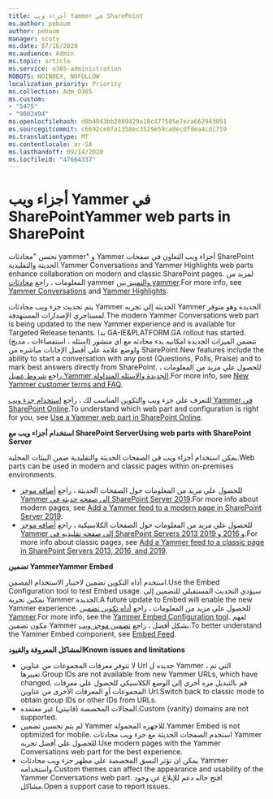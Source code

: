 ```yaml
---
title: أجزاء ويب Yammer في SharePoint
ms.author: pebaum
author: pebaum
manager: scotv
ms.date: 07/16/2020
ms.audience: Admin
ms.topic: article
ms.service: o365-administration
ROBOTS: NOINDEX, NOFOLLOW
localization_priority: Priority
ms.collection: Adm_O365
ms.custom:
- "5475"
- "9002494"
ms.openlocfilehash: d8b4043bb2889429a18c477505e7eca662943051
ms.sourcegitcommit: c6692ce0fa1358ec3529e59ca0ecdfdea4cdc759
ms.translationtype: MT
ms.contentlocale: ar-SA
ms.lasthandoff: 09/14/2020
ms.locfileid: "47664337"
---
```

# <a name="yammer-web-parts-in-sharepoint"></a><span data-ttu-id="131f4-102">أجزاء ويب Yammer في SharePoint</span><span class="sxs-lookup"><span data-stu-id="131f4-102">Yammer web parts in SharePoint</span></span>

<span data-ttu-id="131f4-103">تحسن "محادثات yammer" و Yammer أجزاء ويب التعاون في صفحات SharePoint الحديثة والتقليدية.</span><span class="sxs-lookup"><span data-stu-id="131f4-103">Yammer Conversations and Yammer Highlights web parts enhance collaboration on modern and classic SharePoint pages.</span></span> <span data-ttu-id="131f4-104">لمزيد من المعلومات ، راجع [محادثات](https://support.microsoft.com/office/use-a-yammer-web-part-in-sharepoint-online-a53cfa0c-3d09-42c8-a286-1038a81c59da#conversations)  yammer  [والتمييز بين yammer](https://support.microsoft.com/office/use-a-yammer-web-part-in-sharepoint-online-a53cfa0c-3d09-42c8-a286-1038a81c59da#highlights).</span><span class="sxs-lookup"><span data-stu-id="131f4-104">For more info, see [Yammer Conversations](https://support.microsoft.com/office/use-a-yammer-web-part-in-sharepoint-online-a53cfa0c-3d09-42c8-a286-1038a81c59da#conversations)  and  [Yammer Highlights](https://support.microsoft.com/office/use-a-yammer-web-part-in-sharepoint-online-a53cfa0c-3d09-42c8-a286-1038a81c59da#highlights).</span></span>    

<span data-ttu-id="131f4-105">يتم تحديث جزء ويب محادثات Yammer الحديثة إلى تجربه Yammer الجديدة وهو متوفر لمستاجري الإصدارات المستهدفة.</span><span class="sxs-lookup"><span data-stu-id="131f4-105">The modern Yammer Conversations web part is being updated to the new Yammer experience and is available for Targeted Release tenants.</span></span> <span data-ttu-id="131f4-106">بدا GA-IE&PLATFORM.</span><span class="sxs-lookup"><span data-stu-id="131f4-106">GA rollout has started.</span></span> <span data-ttu-id="131f4-107">تتضمن الميزات الجديدة امكانيه بدء محادثه مع اي منشور (اسئله ، استقصاءات ، مديح) ولوضع علامة علي أفضل الإجابات مباشره من SharePoint.</span><span class="sxs-lookup"><span data-stu-id="131f4-107">New features include the ability to start a conversation with any post (Questions, Polls, Praise) and to mark best answers directly from SharePoint.</span></span> <span data-ttu-id="131f4-108">للحصول علي مزيد من المعلومات ، راجع [شروط عميل Yammer الجديدة والاسئله المتداولة](https://docs.microsoft.com/yammer/get-started-with-yammer/newyammer-faq).</span><span class="sxs-lookup"><span data-stu-id="131f4-108">For more info, see [New Yammer customer terms and FAQ](https://docs.microsoft.com/yammer/get-started-with-yammer/newyammer-faq).</span></span>

 <span data-ttu-id="131f4-109">للتعرف علي جزء ويب والتكوين المناسب لك ، راجع [استخدام جزء ويب Yammer في SharePoint Online](https://support.microsoft.com/office/use-a-yammer-web-part-in-sharepoint-online-a53cfa0c-3d09-42c8-a286-1038a81c59da).</span><span class="sxs-lookup"><span data-stu-id="131f4-109">To understand which web part and configuration is right for you, see [Use a Yammer web part in SharePoint Online](https://support.microsoft.com/office/use-a-yammer-web-part-in-sharepoint-online-a53cfa0c-3d09-42c8-a286-1038a81c59da).</span></span>  

<span data-ttu-id="131f4-110">**استخدام أجزاء ويب مع SharePoint Server**</span><span class="sxs-lookup"><span data-stu-id="131f4-110">**Using web parts with SharePoint Server**</span></span>  

<span data-ttu-id="131f4-111">يمكن استخدام أجزاء ويب في الصفحات الحديثة والتقليدية ضمن البيئات المحلية.</span><span class="sxs-lookup"><span data-stu-id="131f4-111">Web parts can be used in modern and classic pages within on-premises environments.</span></span>

- <span data-ttu-id="131f4-112">للحصول علي مزيد من المعلومات حول الصفحات الحديثة ، راجع [أضافه موجز Yammer إلى صفحه حديثه في SharePoint Server 2019](https://docs.microsoft.com/yammer/integrate-yammer-with-other-apps/embed-a-feed-into-a-sharepoint-site#add-a-yammer-feed-to-a-modern-page-in-sharepoint-server-2019).</span><span class="sxs-lookup"><span data-stu-id="131f4-112">For more info about modern pages, see [Add a Yammer feed to a modern page in SharePoint Server 2019](https://docs.microsoft.com/yammer/integrate-yammer-with-other-apps/embed-a-feed-into-a-sharepoint-site#add-a-yammer-feed-to-a-modern-page-in-sharepoint-server-2019).</span></span> 
- <span data-ttu-id="131f4-113">للحصول علي مزيد من المعلومات حول الصفحات الكلاسيكية ، راجع [أضافه موجز Yammer إلى صفحه تقليديه في SharePoint Servers 2013 و 2016 و 2019](https://docs.microsoft.com/yammer/integrate-yammer-with-other-apps/embed-a-feed-into-a-sharepoint-site#add-a-yammer-feed-to-a-classic-page-in-sharepoint-servers-2013-2016-and-2019).</span><span class="sxs-lookup"><span data-stu-id="131f4-113">For more info about classic pages, see [Add a Yammer feed to a classic page in SharePoint Servers 2013, 2016, and 2019](https://docs.microsoft.com/yammer/integrate-yammer-with-other-apps/embed-a-feed-into-a-sharepoint-site#add-a-yammer-feed-to-a-classic-page-in-sharepoint-servers-2013-2016-and-2019).</span></span>

<span data-ttu-id="131f4-114">**تضمين Yammer**</span><span class="sxs-lookup"><span data-stu-id="131f4-114">**Yammer Embed**</span></span>  

<span data-ttu-id="131f4-115">استخدم أداه التكوين تضمين لاختبار الاستخدام المضمن.</span><span class="sxs-lookup"><span data-stu-id="131f4-115">Use the Embed Configuration tool to test Embed usage.</span></span> <span data-ttu-id="131f4-116">سيؤدي التحديث المستقبلي للتضمين إلى تمكين تجربه Yammer الجديدة.</span><span class="sxs-lookup"><span data-stu-id="131f4-116">A future update to Embed will enable the new Yammer experience.</span></span> <span data-ttu-id="131f4-117">للحصول علي مزيد من المعلومات ، راجع [أداه تكوين تضمين Yammer](https://aka.ms/YammerEmbedConfigureTool).</span><span class="sxs-lookup"><span data-stu-id="131f4-117">For more info, see the [Yammer Embed Configuration tool](https://aka.ms/YammerEmbedConfigureTool).</span></span> <span data-ttu-id="131f4-118">لفهم مكون تضمين Yammer بشكل أفضل ، راجع [تضمين موجز ويب](https://aka.ms/YammerDevDocs).</span><span class="sxs-lookup"><span data-stu-id="131f4-118">To better understand the Yammer Embed component, see [Embed Feed](https://aka.ms/YammerDevDocs).</span></span>

<span data-ttu-id="131f4-119">**المشاكل المعروفة والقيود**</span><span class="sxs-lookup"><span data-stu-id="131f4-119">**Known issues and limitations**</span></span>

- <span data-ttu-id="131f4-120">لا تتوفر معرفات المجموعات من عناوين Url جديده ل Yammer ، التي تم تغييرها.</span><span class="sxs-lookup"><span data-stu-id="131f4-120">Group IDs are not available from new Yammer URLs, which have changed.</span></span> <span data-ttu-id="131f4-121">قم بالتبديل مره أخرى إلى الوضع الكلاسيكي للحصول علي معرفات المجموعات أو المعرفات الأخرى من عناوين Url.</span><span class="sxs-lookup"><span data-stu-id="131f4-121">Switch back to classic mode to obtain group IDs or other IDs from URLs.</span></span>
- <span data-ttu-id="131f4-122">المجالات المخصصة (فانيتي) غير معتمده.</span><span class="sxs-lookup"><span data-stu-id="131f4-122">Custom (vanity) domains are not supported.</span></span>
- <span data-ttu-id="131f4-123">لم يتم تحسين تضمين Yammer للاجهزه المحمولة.</span><span class="sxs-lookup"><span data-stu-id="131f4-123">Yammer Embed is not optimized for mobile.</span></span> <span data-ttu-id="131f4-124">استخدم الصفحات الحديثة مع جزء ويب محادثات Yammer للحصول علي أفضل تجربه.</span><span class="sxs-lookup"><span data-stu-id="131f4-124">Use modern pages with the Yammer Conversations web part for the best experience.</span></span>
- <span data-ttu-id="131f4-125">يمكن ان تؤثر النسق المخصصة علي مظهر جزء ويب محادثات Yammer واستخدامه.</span><span class="sxs-lookup"><span data-stu-id="131f4-125">Custom themes can affect the appearance and usability of the Yammer Conversations web part.</span></span> <span data-ttu-id="131f4-126">افتح حاله دعم للإبلاغ عن وجود مشاكل.</span><span class="sxs-lookup"><span data-stu-id="131f4-126">Open a support case to report issues.</span></span>
